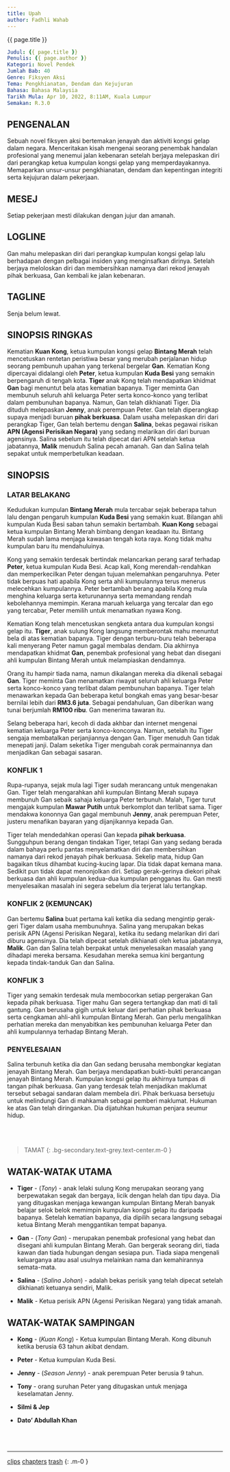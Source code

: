 ```yaml
---
title: Upah
author: Fadhli Wahab
---
```

<div class="hero my-6 py-6 text-center text-green">{{ page.title }}</div>

```yml
Judul: {{ page.title }}  
Penulis: {{ page.author }}  
Kategori: Novel Pendek  
Jumlah Bab: 40  
Genre: Fiksyen Aksi  
Tema: Pengkhianatan, Dendam dan Kejujuran  
Bahasa: Bahasa Malaysia  
Tarikh Mula: Apr 10, 2022, 8:11AM, Kuala Lumpur
Semakan: R.3.0
```

## PENGENALAN
Sebuah novel fiksyen aksi bertemakan jenayah dan aktiviti kongsi gelap dalam negara.  Menceritakan kisah mengenai seorang penembak handalan profesional yang menemui jalan kebenaran setelah berjaya melepaskan diri dari perangkap ketua kumpulan kongsi gelap yang memperdayakannya.  Memaparkan unsur-unsur pengkhianatan, dendam dan kepentingan integriti serta kejujuran dalam pekerjaan.

## MESEJ
Setiap pekerjaan mesti dilakukan dengan jujur dan amanah.

## LOGLINE
Gan mahu melepaskan diri dari perangkap kumpulan kongsi gelap lalu berhadapan dengan pelbagai insiden yang menginsafkan dirinya.  Setelah berjaya meloloskan diri dan membersihkan namanya dari rekod jenayah pihak berkuasa, Gan kembali ke jalan kebenaran.

## TAGLINE
Senja belum lewat.

## SINOPSIS RINGKAS
Kematian **Kuan Kong**, ketua kumpulan kongsi gelap **Bintang Merah** telah mencetuskan rentetan peristiwa besar yang merubah perjalanan hidup seorang pembunuh upahan yang terkenal bergelar **Gan**.  Kematian Kong dipercayai didalangi oleh **Peter**, ketua kumpulan **Kuda Besi** yang semakin berpengaruh di tengah kota.  **Tiger** anak Kong telah mendapatkan khidmat **Gan** bagi menuntut bela atas kematian bapanya.  Tiger meminta Gan membunuh seluruh ahli keluarga Peter serta konco-konco yang terlibat dalam pembunuhan bapanya.  Namun, Gan telah dikhianati Tiger.  Dia dituduh melepaskan **Jenny**, anak perempuan Peter.  Gan telah diperangkap supaya menjadi buruan **pihak berkuasa**.  Dalam usaha melepaskan diri dari perangkap Tiger, Gan telah bertemu dengan **Salina**, bekas pegawai risikan **APN (Agensi Perisikan Negara)** yang sedang melarikan diri dari buruan agensinya.  Salina sebelum itu telah dipecat dari APN setelah ketua jabatannya, **Malik** menuduh Salina pecah amanah.  Gan dan Salina telah sepakat untuk memperbetulkan keadaan.

## SINOPSIS

### LATAR BELAKANG
Kedudukan kumpulan **Bintang Merah** mula tercabar sejak beberapa tahun lalu dengan pengaruh kumpulan **Kuda Besi** yang semakin kuat.  Bilangan ahli kumpulan Kuda Besi saban tahun semakin bertambah.  **Kuan Kong** sebagai ketua kumpulan Bintang Merah bimbang dengan keadaan itu.  Bintang Merah sudah lama menjaga kawasan tengah kota raya.  Kong tidak mahu kumpulan baru itu mendahuluinya.

Kong yang semakin terdesak bertindak melancarkan perang saraf terhadap **Peter**, ketua kumpulan Kuda Besi.  Acap kali, Kong merendah-rendahkan dan memperkecilkan Peter dengan tujuan melemahkan pengaruhnya.  Peter tidak berpuas hati apabila Kong serta ahli kumpulannya terus menerus melecehkan kumpulannya.  Peter bertambah berang apabila Kong mula menghina keluarga serta keturunannya serta memandang rendah kebolehannya memimpin.  Kerana maruah keluarga yang tercalar dan ego yang tercabar, Peter memilih untuk menamatkan nyawa Kong.

Kematian Kong telah mencetuskan sengketa antara dua kumpulan kongsi gelap itu.  **Tiger**, anak sulung Kong langsung memberontak mahu menuntut bela di atas kematian bapanya.  Tiger dengan terburu-buru telah beberapa kali menyerang Peter namun gagal membalas dendam.  Dia akhirnya mendapatkan khidmat **Gan**, penembak profesional yang hebat dan disegani ahli kumpulan Bintang Merah untuk melampiaskan dendamnya.

Orang itu hampir tiada nama, namun dikalangan mereka dia dikenali sebagai **Gan**.  Tiger meminta Gan menamatkan riwayat seluruh ahli keluarga Peter serta konco-konco yang terlibat dalam pembunuhan bapanya.  Tiger telah menawarkan kepada Gan beberapa ketul bongkah emas yang besar-besar bernilai lebih dari **RM3.6 juta**.  Sebagai pendahuluan, Gan diberikan wang tunai berjumlah **RM100 ribu**.  Gan menerima tawaran itu.

Selang beberapa hari, kecoh di dada akhbar dan internet mengenai kematian keluarga Peter serta konco-konconya.  Namun, setelah itu Tiger sengaja membatalkan perjanjiannya dengan Gan.  Tiger menuduh Gan tidak menepati janji.  Dalam seketika Tiger mengubah corak permainannya dan menjadikan Gan sebagai sasaran.

### KONFLIK 1
Rupa-rupanya, sejak mula lagi Tiger sudah merancang untuk mengenakan Gan.  Tiger telah mengarahkan ahli kumpulan Bintang Merah supaya membunuh Gan sebaik sahaja keluarga Peter terbunuh.  Malah, Tiger turut mengajak kumpulan **Mawar Putih** untuk berkomplot dan terlibat sama.  Tiger mendakwa kononnya Gan gagal membunuh **Jenny**, anak perempuan Peter, justeru menafikan bayaran yang dijanjikannya kepada Gan.

Tiger telah mendedahkan operasi Gan kepada **pihak berkuasa**.  Sungguhpun berang dengan tindakan Tiger, tetapi Gan yang sedang berada dalam bahaya perlu pantas menyelamatkan diri dan membersihkan namanya dari rekod jenayah pihak berkuasa.  Sekelip mata, hidup Gan bagaikan tikus dihambat kucing-kucing lapar.  Dia tidak dapat kemana mana.  Sedikit pun tidak dapat menonjolkan diri.  Setiap gerak-gerinya diekori pihak berkuasa dan ahli kumpulan kedua-dua kumpulan pengganas itu.  Gan mesti menyelesaikan masalah ini segera sebelum dia terjerat lalu tertangkap.

### KONFLIK 2 (KEMUNCAK)
Gan bertemu **Salina** buat pertama kali ketika dia sedang mengintip gerak-geri Tiger dalam usaha membunuhnya.  Salina yang  merupakan bekas perisik APN (Agensi Perisikan Negara), ketika itu sedang melarikan diri dari diburu agensinya.  Dia telah dipecat setelah dikhianati oleh ketua jabatannya, **Malik**.  Gan dan Salina telah berpakat untuk menyelesaikan masalah yang dihadapi mereka bersama.  Kesudahan mereka semua kini bergantung kepada tindak-tanduk Gan dan Salina.

### KONFLIK 3
Tiger yang semakin terdesak mula membocorkan setiap pergerakan Gan kepada pihak berkuasa.  Tiger mahu Gan segera tertangkap dan mati di tali gantung.  Gan berusaha gigih untuk keluar dari perhatian pihak berkuasa serta cengkaman ahli-ahli kumpulan Bintang Merah.  Gan perlu mengalihkan perhatian mereka dan menyabitkan kes pembunuhan keluarga Peter dan ahli kumpulannya terhadap Bintang Merah.

### PENYELESAIAN
Salina terbunuh ketika dia dan Gan sedang berusaha membongkar kegiatan jenayah Bintang Merah.  Gan berjaya mendapatkan bukti-bukti perancangan jenayah Bintang Merah.  Kumpulan kongsi gelap itu akhirnya tumpas di tangan pihak berkuasa.  Gan yang terdesak telah menjadikan maklumat tersebut sebagai sandaran dalam membela diri.  Pihak berkuasa bersetuju untuk melindungi Gan di mahkamah sebagai pemberi maklumat.  Hukuman ke atas Gan telah diringankan.  Dia dijatuhkan hukuman penjara seumur hidup.

<div style="margin-top:4rem"></div>

> TAMAT
{: .bg-secondary.text-grey.text-center.m-0 }


## WATAK-WATAK UTAMA

- **Tiger** - (_Tony_) - anak lelaki sulung Kong merupakan seorang yang berpewatakan segak dan bergaya, licik dengan helah dan tipu daya.  Dia yang ditugaskan menjaga kewangan kumpulan Bintang Merah banyak belajar selok belok memimpin kumpulan kongsi gelap itu daripada bapanya.  Setelah kematian bapanya, dia dipilih secara langsung sebagai ketua Bintang Merah menggantikan tempat bapanya.

- **Gan** - (_Tony Gan_) - merupakan penembak profesional yang hebat dan disegani ahli kumpulan Bintang Merah.  Gan bergerak seorang diri,  tiada kawan dan tiada hubungan dengan sesiapa pun.  Tiada siapa mengenali keluarganya atau asal usulnya melainkan nama dan kemahirannya semata-mata.

- **Salina** - (_Salina Johan_) - adalah bekas perisik yang telah dipecat setelah dikhianati ketuanya sendiri, Malik.

- **Malik** - Ketua perisik APN (Agensi Perisikan Negara) yang tidak amanah.


## WATAK-WATAK SAMPINGAN

- **Kong** - (_Kuan Kong_) - Ketua kumpulan Bintang Merah.  Kong dibunuh ketika berusia 63 tahun akibat dendam.

- **Peter** - Ketua kumpulan Kuda Besi.

- **Jenny** - (_Season Jenny_) - anak perempuan Peter berusia 9 tahun.

- **Tony** - orang suruhan Peter yang ditugaskan untuk menjaga keselamatan Jenny.

- **Silmi &amp; Jep**

- **Dato’ Abdullah Khan**

<div style="margin-top:4rem"></div>

***

[clips](./clips)
[chapters](./chapters)
[trash](./trash)
{: .m-0 }

<div style="margin-top:4rem"></div>
<style>
.markdown-body h3{ color:seagreen }
.markdown-body p{ text-indent:4rem;margin-bottom:16px; }
.markdown-body li p,
.markdown-body .m-0 p,
.markdown-body blockquote p{ text-indent:unset;margin-bottom:.5rem; }
</style>
